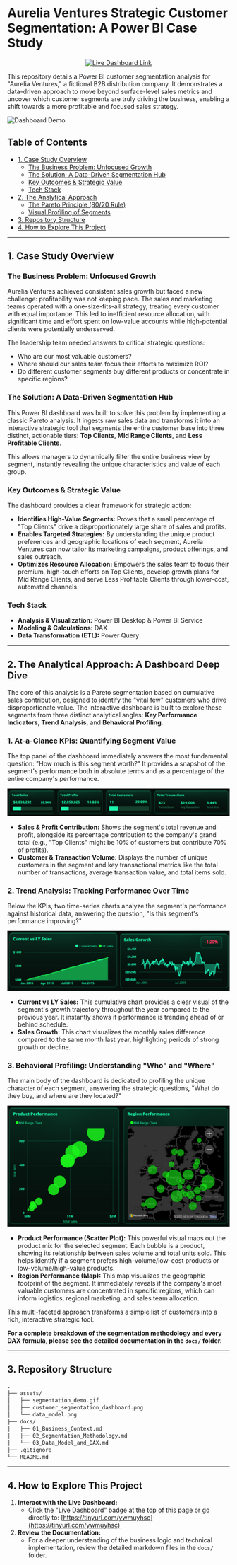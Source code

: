 # Aurelia Ventures Strategic Customer Segmentation: A Power BI Case Study

<p align="center">
  <a href="https://tinyurl.com/3df6ehaa" target="_blank">
    <img src="https://img.shields.io/badge/Live_Dashboard-View_Here-blue?style=for-the-badge&logo=powerbi" alt="Live Dashboard Link">
  </a>
</p>

This repository details a Power BI customer segmentation analysis for "Aurelia Ventures," a fictional B2B distribution company. It demonstrates a data-driven approach to move beyond surface-level sales metrics and uncover which customer segments are truly driving the business, enabling a shift towards a more profitable and focused sales strategy. 

![Dashboard Demo](assets/segmemtation_demo.gif)


## Table of Contents
- [1. Case Study Overview](#1-case-study-overview)
  - [The Business Problem: Unfocused Growth](#the-business-problem-unfocused-growth)
  - [The Solution: A Data-Driven Segmentation Hub](#the-solution-a-data-driven-segmentation-hub)
  - [Key Outcomes & Strategic Value](#key-outcomes--strategic-value)
  - [Tech Stack](#tech-stack)
- [2. The Analytical Approach](#2-the-analytical-approach)
  - [The Pareto Principle (80/20 Rule)](#the-pareto-principle-8020-rule)
  - [Visual Profiling of Segments](#visual-profiling-of-segments)
- [3. Repository Structure](#3-repository-structure)
- [4. How to Explore This Project](#4-how-to-explore-this-project)

---

## 1. Case Study Overview

### The Business Problem: Unfocused Growth
Aurelia Ventures achieved consistent sales growth but faced a new challenge: profitability was not keeping pace. The sales and marketing teams operated with a one-size-fits-all strategy, treating every customer with equal importance. This led to inefficient resource allocation, with significant time and effort spent on low-value accounts while high-potential clients were potentially underserved.

The leadership team needed answers to critical strategic questions:
*   Who are our most valuable customers?
*   Where should our sales team focus their efforts to maximize ROI?
*   Do different customer segments buy different products or concentrate in specific regions?

### The Solution: A Data-Driven Segmentation Hub
This Power BI dashboard was built to solve this problem by implementing a classic Pareto analysis. It ingests raw sales data and transforms it into an interactive strategic tool that segments the entire customer base into three distinct, actionable tiers: **Top Clients**, **Mid Range Clients**, and **Less Profitable Clients**.

This allows managers to dynamically filter the entire business view by segment, instantly revealing the unique characteristics and value of each group.

### Key Outcomes & Strategic Value
The dashboard provides a clear framework for strategic action:
*   **Identifies High-Value Segments:** Proves that a small percentage of "Top Clients" drive a disproportionately large share of sales and profits.
*   **Enables Targeted Strategies:** By understanding the unique product preferences and geographic locations of each segment, Aurelia Ventures can now tailor its marketing campaigns, product offerings, and sales outreach.
*   **Optimizes Resource Allocation:** Empowers the sales team to focus their premium, high-touch efforts on Top Clients, develop growth plans for Mid Range Clients, and serve Less Profitable Clients through lower-cost, automated channels.

### Tech Stack
*   **Analysis & Visualization:** Power BI Desktop & Power BI Service
*   **Modeling & Calculations:** DAX
*   **Data Transformation (ETL):** Power Query

---

## 2. The Analytical Approach: A Dashboard Deep Dive

The core of this analysis is a Pareto segmentation based on cumulative sales contribution, designed to identify the "vital few" customers who drive disproportionate value. The interactive dashboard is built to explore these segments from three distinct analytical angles: **Key Performance Indicators**, **Trend Analysis**, and **Behavioral Profiling**.

### 1. At-a-Glance KPIs: Quantifying Segment Value

The top panel of the dashboard immediately answers the most fundamental question: "How much is this segment worth?" It provides a snapshot of the segment's performance both in absolute terms and as a percentage of the entire company's performance.

![KPI Cards for Segmentation](assets/kpi_cards_segmentation.png)

*   **Sales & Profit Contribution:** Shows the segment's total revenue and profit, alongside its percentage contribution to the company's grand total (e.g., "Top Clients" might be 10% of customers but contribute 70% of profits).
*   **Customer & Transaction Volume:** Displays the number of unique customers in the segment and key transactional metrics like the total number of transactions, average transaction value, and total items sold.

### 2. Trend Analysis: Tracking Performance Over Time

Below the KPIs, two time-series charts analyze the segment's performance against historical data, answering the question, "Is this segment's performance improving?"

![Trend Charts for Segmentation](assets/trend_charts_segmentation.png)

*   **Current vs LY Sales:** This cumulative chart provides a clear visual of the segment's growth trajectory throughout the year compared to the previous year. It instantly shows if performance is trending ahead of or behind schedule.
*   **Sales Growth:** This chart visualizes the monthly sales difference compared to the same month last year, highlighting periods of strong growth or decline.

### 3. Behavioral Profiling: Understanding "Who" and "Where"

The main body of the dashboard is dedicated to profiling the unique character of each segment, answering the strategic questions, "What do they buy, and where are they located?"

![Profiling Charts for Segmentation](assets/profiling_charts_segmentation.png)

*   **Product Performance (Scatter Plot):** This powerful visual maps out the product mix for the selected segment. Each bubble is a product, showing its relationship between sales volume and total units sold. This helps identify if a segment prefers high-volume/low-cost products or low-volume/high-value products.
*   **Region Performance (Map):** This map visualizes the geographic footprint of the segment. It immediately reveals if the company's most valuable customers are concentrated in specific regions, which can inform logistics, regional marketing, and sales team allocation.

This multi-faceted approach transforms a simple list of customers into a rich, interactive strategic tool.

**For a complete breakdown of the segmentation methodology and every DAX formula, please see the detailed documentation in the `docs/` folder.**

---

## 3. Repository Structure
```
.
├── assets/
│   ├── segmentation_demo.gif
│   ├── customer_segmentation_dashboard.png
│   └── data_model.png
├── docs/
│   ├── 01_Business_Context.md
│   ├── 02_Segmentation_Methodology.md
│   └── 03_Data_Model_and_DAX.md
├── .gitignore
└── README.md
```

---

## 4. How to Explore This Project
1.  **Interact with the Live Dashboard:**
    *   Click the "Live Dashboard" badge at the top of this page or go directly to: [https://tinyurl.com/ywmuyhsc](https://tinyurl.com/ywmuyhsc)
2.  **Review the Documentation:**
    *   For a deeper understanding of the business logic and technical implementation, review the detailed markdown files in the `docs/` folder.



